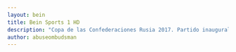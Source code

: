 ```yaml
---
layout: bein
title: Bein Sports 1 HD
description: "Copa de las Confederaciones Rusia 2017. Partido inaugural sábad0 kl 17-19 hs live stream beIN Sports. Rusia - Nueva Zelandia. Bein Sports are sports channels with live sending."
author: abuseombudsman
---
```


<html>
	<head>
		<title>Bein Sports 1 HD</title>
		<meta name="keywords" content="bein sports,bein,bein sports channels,free iptv channels,free iptv,live sending,confederations cup,confederations cup 2017,Rusia 2017 confederations cup,live streams,confederations cup live,bein live stream,bein confederations cup live." />
	</head>
	<body>
<div id="content" class="9u skel-cell-important">
							<center><!--<section>
								<header>
									<h1> Bein Sports 1 HD</h1>
									<span class="byline" style="font-weight:900;">Futbol, tenis, basquetbol, handbol, formula 1, moto GP</span>
									<center><span style="background-color:#f65b06;">stream url for vlc-player: </span></center>
								</header>
								<span style="background-color:#cc06f6;">http://93.174.93.84:8081/live/bein1-hq/playlist.m3u8?wmsAuthSign=c2VydmVyX3RpbWU9Ny8xOS8yMDE3IDEwOjUzOjU3IEFNJmhhc2hfdmFsdWU9NCtYYlN1S0lMMEpMRk5iaHhpMVhZdz09JnZhbGlkbWludXRlcz02MCZpZD0xNjIuMTU4LjEzNC43MiZzdHJtX2xlbj0xMw==</span>

								<div id="container">
							--><section>
								<h3>Global Options</h3>
								<form action="#" method="get">
									<label>Language
										<select name="lang">
											<option value="cs">Čeština / Czech (cs)</option>
											<option value="de">Deutsch / German (de)</option>
											<option value="en" selected>English (en)</option>
											<option value="es">Español / Spanish; Castilian (es)</option>
											<option value="fa">فارسی / Persian (fa)</option>
											<option value="fr">Français / French (fr)</option>
											<option value="hr">Hrvatski / Croatian (hr)</option>
											<option value="hu">Magyar / Hungarian (hu)</option>
											<option value="it">Italiano / Italian (it)</option>
											<option value="ja">日本語 / Japanese (ja)</option>
											<option value="ko">한국어 / Korean (ko)</option>
											<option value="nl">Nederlands / Dutch (nl)</option>
											<option value="pl">Polski / Polish (pl)</option>
											<option value="pt">Português / Portuguese (pt)</option>
											<option value="pt-BR">Português / Portuguese (BR) (pt-BR)</option>
											<option value="ro">Română / Romanian (ro)</option>
											<option value="ru">Русский / Russian (ru)</option>
											<option value="sk">Slovensko / Slovak (sk)</option>
											<option value="sv">Svenska / Swedish (sv)</option>
											<option value="uk">Українська / Ukrainian (uk)</option>
											<option value="zh-CN">简体中文 / Simplified Chinese (zh-CN)</option>
											<option value="zh">繁体中文 / Traditional Chinese (zh-TW)</option>
										</select>
									</label>
									<label>Stretching (Video Only)
										<select name="stretching">
											<option value="none" selected>None (original dimensions) (default)</option>
											<option value="none">Responsive</option>
											<option value="none">Fill</option>
											<option value="none">Auto</option>
										</select>
									</label>
								</form>
							</section>
								<!--<p><a href="#" class="image full"><img src="images/pics02.jpg" alt=""></a></p>-->
								<!--<center>-->
								<div class="players" id="player2-container">
									<h3></h3>
									<table>
										<tbody>
											<tr>
												<td width="21" background="images/12421152032.png" height="13"></td>
												<td background="images/55452124552.png" height="13"></td>
												<td width="21" background="images/45454787.png" height="13"></td>
											</tr>

											<tr>
												<td width="21" background="images/21210212120.png"></td>
												<td>
													<div id="media">


														<div class="media-wrapper">
															<video id="player1" autoplay="true" autostart="true" width="640" height="360" style="max-width:100%;" preload="http://93.174.93.84:8081/live/bein1-hq/playlist.m3u8?wmsAuthSign=c2VydmVyX3RpbWU9Ny8yMC8yMDE3IDQ6Mjk6MjYgUE0maGFzaF92YWx1ZT1pQXNrckdLdG9vVmkzNU5YdHdzQTVnPT0mdmFsaWRtaW51dGVzPTYwJmlkPTE2Mi4xNTguMTM0LjcyJnN0cm1fbGVuPTEz" controls>
																<source src="http://93.174.93.84:8081/live/bein1-hq/playlist.m3u8?wmsAuthSign=c2VydmVyX3RpbWU9Ny8yMC8yMDE3IDQ6Mjk6MjYgUE0maGFzaF92YWx1ZT1pQXNrckdLdG9vVmkzNU5YdHdzQTVnPT0mdmFsaWRtaW51dGVzPTYwJmlkPTE2Mi4xNTguMTM0LjcyJnN0cm1fbGVuPTEz" type="video/hls">  <!--http://asno.gcdn.co/bn-sp-1-hd/index.m3u8-->
															</video>
														</div>


													</div>
												</td>
												<td width="21" background="images/203233451.png"></td>
											</tr>
											<tr>
												<td width="21" background="images/23121542.png" height="17"></td>
												<td background="images/12345456.png" height="17"></td>
												<td width="21" background="images/2656564.png" height="25"></td>
											</tr>

										</tbody>
									</table>
									<br>
								</div>
								<br>
								<hr>
								<br>
								<!--   interactivo   -->
								<div id="interactivo">
									<tr>
										<td >
				 		<p>La Copa Confederaciones se celebra un año antes del mundial en la casa del anfitriòn del próximo mundial. Asimismo como
   el nombre lo indica intervienen los ganadores de las seis confederaciones que conforman la FIFA, a saber: Oceanía, Asia,
   Africa, Europa, Sudamerica y Norteamerica Centralamerica y Caribe. El mundial 2018 y la Copa Confederaciones 2017 tendrán por
   anfitrión a Rusia. Además de los actuales monarcas de las seis confederaciones de FIFA: Nueva Zelandia (Oceanía), Australia
   (Asia), Camerún (Africa), Chile (Sudamerica), Portugal (Europa) participan del Torneo de las Federaciones 2017, el actual
   campeón del mundo (Alemania) y el anfitrión del próximo mundial (Rusia) como quedo dicho anteriormente.</p>

<p>Los grupos son dos con 4 países c/u</p>

<td><span style="margin-right:5px;">Horarios: <code>Próximo partido</code>: sábado 17-19h <a href="https://www.google.nl/search?q=google&rlz=1C1GCEA_enSE747SE747&oq=google&aqs=chrome..69i57j0l2j69i60l3.3256j0j8&sourceid=chrome&ie=UTF-8#q=google&p2p=1">Rusia - Nueva Zelandia</a></span></td><td><a href="https://www.google.nl/search?q=google&rlz=1C1GCEA_enSE747SE747&oq=google&aqs=chrome..69i57j0l2j69i60l3.3256j0j8&sourceid=chrome&ie=UTF-8#q=google&p2p=1"><span><img src="images/live.png" width="70px" style="vertical-align:-5px;margin-right:5px;"></span></a></td><td><a href="//acestream.org"><span style="margin-right:7px;">[ace plugin]</span></a></td><td><a href="//awe.acestream.me/scripts/acestream/P2P_Search"><span>[p2p search]</span></a></td>
									</td>	
									</tr>
									
								</div>
								<br>
								<hr><tr style="border-color:#000;"><td><img src="images/saceciada.jpg" width="56px"></td><td><span><img src="images/Shaktar.Donietsk.png" style="vertical-align:3px;" height="47px"></span></td><td><span style="vertical-align:20px;">-IPTV</span></td><tr>
								
						<center></center>
						